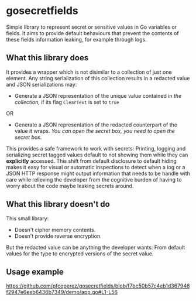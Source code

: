 # gosecretfields
Simple library to represent secret or sensitive values in Go variables or fields.
It aims to provide default behaviours that prevent the contents of these fields information leaking, for example through logs.

## What this library does

It provides a wrapper which is not disimilar to a collection of just one element. Any string serialization of this collection results in a redacted value and JSON serializations may:

- Generate a JSON representation of the unique value contained in _the collection_, if its flag `ClearText` is set to `true` 

OR

- Generate a JSON representation of the redacted counterpart of the value it wraps.
_You can open the secret box, you need to open the secret box_.

This provides a safe framework to work with secrets: Printing, logging and serializing secret tagged values default to not showing them while they can **explicitly** accessed.
This shift from default disclosure to default hiding makes it easy for visual or automatic inspections to detect when a log or a JSON HTTP response might output information that needs to be handle with care while relieving the developer from the cognitive burden of having to worry about the code maybe leaking secrets around.

## What this library doesn't do

This small library:

- Doesn't cipher memory contents.
- Doesn't provide reverse encryption.

But the redacted value can be anything the developer wants: From default values for the type to encrypted versions of the secret value.

## Usage example

https://github.com/pfcoperez/gosecretfields/blob/f7bc50b57c4eb1d367946f2947e6eeb6436b7349/demo/app.go#L1-L56
